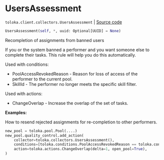 # UsersAssessment
`toloka.client.collectors.UsersAssessment` | [Source code](https://github.com/Toloka/toloka-kit/blob/v0.1.25/src/client/collectors.py#L483)

```python
UsersAssessment(self, *, uuid: Optional[UUID] = None)
```

Recompletion of assignments from banned users


If you or the system banned a performer and you want someone else to complete their tasks.
This rule will help you do this automatically.

Used with conditions:
* PoolAccessRevokedReason - Reason for loss of access of the performer to the current pool.
* SkillId - The performer no longer meets the specific skill filter.

Used with actions:
* ChangeOverlap - Increase the overlap of the set of tasks.


**Examples:**

How to resend rejected assignments for re-completion to other performers.

```python
new_pool = toloka.pool.Pool(....)
new_pool.quality_control.add_action(
    collector=toloka.collectors.UsersAssessment(),
    conditions=[toloka.conditions.PoolAccessRevokedReason == toloka.conditions.PoolAccessRevokedReason.RESTRICTION],
    action=toloka.actions.ChangeOverlap(delta=1, open_pool=True),
)
```
